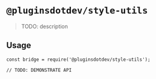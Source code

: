 # `@pluginsdotdev/style-utils`

> TODO: description

## Usage

```
const bridge = require('@pluginsdotdev/style-utils');

// TODO: DEMONSTRATE API
```
